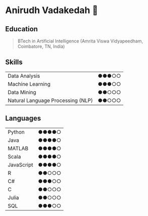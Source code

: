 # Anirudh Vadakedah 👋

## Education
>BTech in Artificial Intelligence (Amrita Viswa Vidyapeedham, Coimbatore, TN, India)

## Skills
|                                 |     |  
|---------------------------------|-----|  
|Data Analysis                    |●●●○○|  
|Machine Learning                 |●●●○○|  
|Data Mining                      |●●○○○|  
|Natural Language Processing (NLP)|●●○○○|  

## Languages
|           |     |
|-----------|-----|  
|Python     |●●●●○|  
|Java       |●●●●○|  
|MATLAB     |●●●●○|  
|Scala      |●●●●○|  
|JavaScript |●●●●○|  
|R          |●●○○○|  
|C#         |●●●○○|  
|C          |●●○○○|  
|Julia      |●●○○○|  
|SQL        |●●●○○|


<!--
**anirudhv14/anirudhv14** is a ✨ _special_ ✨ repository because its `README.md` (this file) appears on your GitHub profile.

Here are some ideas to get you started:

- 🔭 I’m currently working on ...
- 🌱 I’m currently learning ...
- 👯 I’m looking to collaborate on ...
- 🤔 I’m looking for help with ...
- 💬 Ask me about ...
- 📫 How to reach me: ...
- 😄 Pronouns: ...
- ⚡ Fun fact: ...
-->
